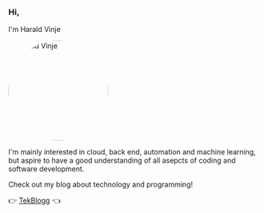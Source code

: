 ### Hi,

I'm Harald Vinje

<img src="https://pbs.twimg.com/profile_images/1277870128663756802/lECH2aTZ_400x400.jpg" alt="Harald Vinje" height="auto" width="200" style="border-radius:50%" />

I'm mainly interested in cloud, back end, automation and machine learning, but aspire to have a good understanding of all asepcts of coding and software development.

Check out my blog about technology and programming!

👉 <a href="https://tekblogg.dev/" target="_blank">TekBlogg</a> 👈
